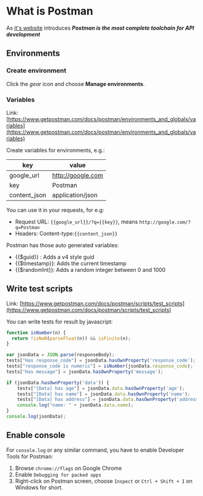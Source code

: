 # What is Postman

As [it's website](https://www.getpostman.com/postman) introduces **_Postman is the most complete toolchain for API development_**

## Environments

### Create environment

Click the _gear icon_ and choose **Manage environments**.

### Variables

Link: [https://www.getpostman.com/docs/postman/environments_and_globals/variables](https://www.getpostman.com/docs/postman/environments_and_globals/variables)

Create variables for environments, e.g.:

| key          | value             |
|--------------|-------------------|
| google_url   | http://google.com |
| key          | Postman           |
| content_json | application/json  |

You can use it in your requests, for e.g:
- Request URL: `{{google_url}}/?q={{key}}`, means `http://google.com/?q=Postman`
- Headers: Content-type:`{{content_json}}`

Postman has those auto generated variables:
- {{$guid}} : Adds a v4 style guid
- {{$timestamp}}: Adds the current timestamp
- {{$randomInt}}: Adds a random integer between 0 and 1000

## Write test scripts

Link: [https://www.getpostman.com/docs/postman/scripts/test_scripts](https://www.getpostman.com/docs/postman/scripts/test_scripts)

You can write tests for result by javascript:

```javascript
function isNumber(n) {
  return !isNaN(parseFloat(n)) && isFinite(n);
}

var jsonData = JSON.parse(responseBody);
tests["Has response_code"] = jsonData.hasOwnProperty('response_code');
tests["response_code is numeric"] = isNumber(jsonData.response_code);
tests["Has message"] = jsonData.hasOwnProperty('message');

if (jsonData.hasOwnProperty('data')) {
    tests["[Data] has age"] = jsonData.data.hasOwnProperty('age');
    tests["[Data] has name"] = jsonData.data.hasOwnProperty('name');
    tests["[Data] has address"] = jsonData.data.hasOwnProperty('address');
    console.log("name: " + jsonData.data.name);
}
console.log(jsonData);
```

## Enable console

For `console.log` or any similar command, you have to enable Developer Tools for Postman:

1. Browse `chrome://flags` on Google Chrome
2. Enable `Debugging for packed apps`
3. Right-click on Postman screen, choose `Inspect` or `Ctrl + Shift + I` on Windows for short.